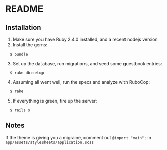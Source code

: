 # README

## Installation

1. Make sure you have Ruby 2.4.0 installed, and a recent nodejs version
2. Install the gems:
  
  ```
    $ bundle
  ```

3. Set up the database, run migrations, and seed some guestbook entries:

  ```
    $ rake db:setup
  ```

4. Assuming all went well, run the specs and analyze with RuboCop:

  ```
    $ rake
  ```

5. If everything is green, fire up the server:

  ```
    $ rails s
  ```


## Notes
If the theme is giving you a migraine, comment out `@import "main";` in 
`app/assets/stylesheets/application.scss`
